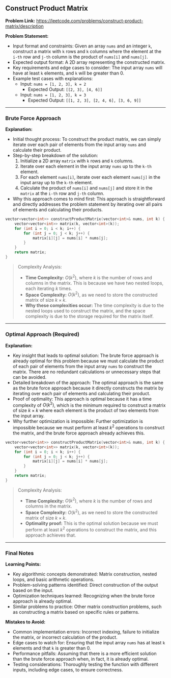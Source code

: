 ## Construct Product Matrix
**Problem Link:** https://leetcode.com/problems/construct-product-matrix/description

**Problem Statement:**
- Input format and constraints: Given an array `nums` and an integer `k`, construct a matrix with `k` rows and `k` columns where the element at the `i-th` row and `j-th` column is the product of `nums[i]` and `nums[j]`.
- Expected output format: A 2D array representing the constructed matrix.
- Key requirements and edge cases to consider: The input array `nums` will have at least `k` elements, and `k` will be greater than 0.
- Example test cases with explanations: 
  - Input: `nums = [1, 2, 3], k = 2`
    - Expected Output: `[[2, 3], [4, 6]]`
  - Input: `nums = [1, 2, 3], k = 3`
    - Expected Output: `[[1, 2, 3], [2, 4, 6], [3, 6, 9]]`

---

### Brute Force Approach

**Explanation:**
- Initial thought process: To construct the product matrix, we can simply iterate over each pair of elements from the input array `nums` and calculate their product.
- Step-by-step breakdown of the solution: 
  1. Initialize a 2D array `matrix` with `k` rows and `k` columns.
  2. Iterate over each element in the input array `nums` up to the `k-th` element.
  3. For each element `nums[i]`, iterate over each element `nums[j]` in the input array up to the `k-th` element.
  4. Calculate the product of `nums[i]` and `nums[j]` and store it in the `matrix` at the `i-th` row and `j-th` column.
- Why this approach comes to mind first: This approach is straightforward and directly addresses the problem statement by iterating over all pairs of elements and calculating their products.

```cpp
vector<vector<int>> constructProductMatrix(vector<int>& nums, int k) {
    vector<vector<int>> matrix(k, vector<int>(k));
    for (int i = 0; i < k; i++) {
        for (int j = 0; j < k; j++) {
            matrix[i][j] = nums[i] * nums[j];
        }
    }
    return matrix;
}
```

> Complexity Analysis:
> - **Time Complexity:** $O(k^2)$, where $k$ is the number of rows and columns in the matrix. This is because we have two nested loops, each iterating $k$ times.
> - **Space Complexity:** $O(k^2)$, as we need to store the constructed matrix of size $k \times k$.
> - **Why these complexities occur:** The time complexity is due to the nested loops used to construct the matrix, and the space complexity is due to the storage required for the matrix itself.

---

### Optimal Approach (Required)

**Explanation:**
- Key insight that leads to optimal solution: The brute force approach is already optimal for this problem because we must calculate the product of each pair of elements from the input array `nums` to construct the matrix. There are no redundant calculations or unnecessary steps that can be avoided.
- Detailed breakdown of the approach: The optimal approach is the same as the brute force approach because it directly constructs the matrix by iterating over each pair of elements and calculating their product.
- Proof of optimality: This approach is optimal because it has a time complexity of $O(k^2)$, which is the minimum required to construct a matrix of size $k \times k$ where each element is the product of two elements from the input array.
- Why further optimization is impossible: Further optimization is impossible because we must perform at least $k^2$ operations to construct the matrix, and the brute force approach already achieves this.

```cpp
vector<vector<int>> constructProductMatrix(vector<int>& nums, int k) {
    vector<vector<int>> matrix(k, vector<int>(k));
    for (int i = 0; i < k; i++) {
        for (int j = 0; j < k; j++) {
            matrix[i][j] = nums[i] * nums[j];
        }
    }
    return matrix;
}
```

> Complexity Analysis:
> - **Time Complexity:** $O(k^2)$, where $k$ is the number of rows and columns in the matrix.
> - **Space Complexity:** $O(k^2)$, as we need to store the constructed matrix of size $k \times k$.
> - **Optimality proof:** This is the optimal solution because we must perform at least $k^2$ operations to construct the matrix, and this approach achieves that.

---

### Final Notes

**Learning Points:**
- Key algorithmic concepts demonstrated: Matrix construction, nested loops, and basic arithmetic operations.
- Problem-solving patterns identified: Direct construction of the output based on the input.
- Optimization techniques learned: Recognizing when the brute force approach is already optimal.
- Similar problems to practice: Other matrix construction problems, such as constructing a matrix based on specific rules or patterns.

**Mistakes to Avoid:**
- Common implementation errors: Incorrect indexing, failure to initialize the matrix, or incorrect calculation of the product.
- Edge cases to watch for: Ensuring that the input array `nums` has at least `k` elements and that `k` is greater than 0.
- Performance pitfalls: Assuming that there is a more efficient solution than the brute force approach when, in fact, it is already optimal.
- Testing considerations: Thoroughly testing the function with different inputs, including edge cases, to ensure correctness.